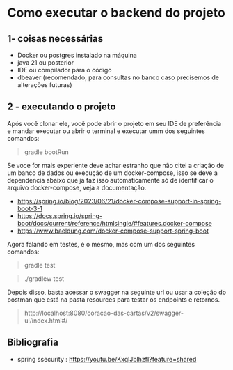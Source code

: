 # Como executar o backend do projeto

## 1- coisas necessárias
- Docker ou postgres instalado na máquina
- java 21 ou posterior
- IDE ou compilador para o código
- dbeaver (recomendado, para consultas no banco caso precisemos de alterações futuras)

## 2 - executando o projeto
Após você clonar ele, você pode abrir o projeto em seu IDE de preferência
e mandar executar ou abrir o terminal e executar umm dos seguintes comandos:
> gradle bootRun


Se voce for mais experiente deve achar estranho que não citei a criação de um banco de dados ou execução de um docker-compose,
isso se deve a dependencia abaixo que ja faz isso automaticamente só de identificar o arquivo docker-compose, veja a documentação.

- https://spring.io/blog/2023/06/21/docker-compose-support-in-spring-boot-3-1
- https://docs.spring.io/spring-boot/docs/current/reference/htmlsingle/#features.docker-compose
- https://www.baeldung.com/docker-compose-support-spring-boot

Agora falando em testes, é o mesmo, mas com um dos seguintes comandos:
> gradle test

> ./gradlew test

Depois disso, basta acessar o swagger na seguinte url ou usar a coleção
do postman que está na pasta resources para testar os endpoints e retornos.

> http://localhost:8080/coracao-das-cartas/v2/swagger-ui/index.html#/


## Bibliografia
 - spring ssecurity : https://youtu.be/KxqlJblhzfI?feature=shared